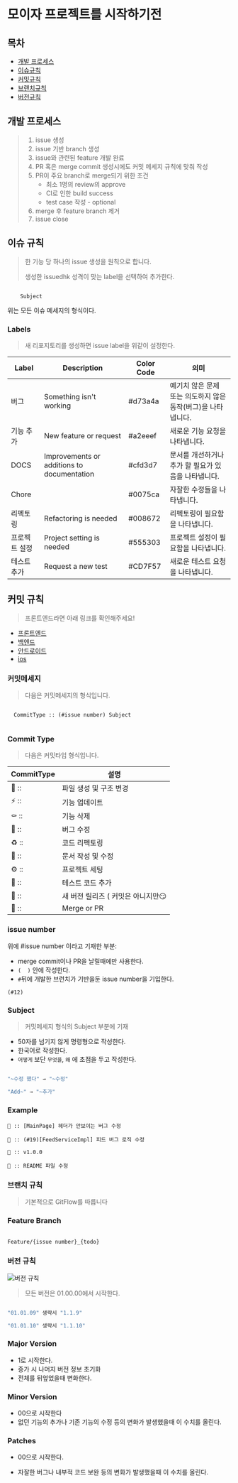 # 모이자 프로젝트를 시작하기전

## 목차

* [개발 프로세스](https://github.com/Software-Meister-High-School-Community/README.md#개발-프로세스)
* [이슈규칙](https://github.com/Software-Meister-High-School-Community/README.md#이슈-규칙)
* [커밋규칙](https://github.com/Software-Meister-High-School-Community/README.md#커밋-규칙)
* [브랜치규칙](https://github.com/Software-Meister-High-School-Community/README.md#브랜치-규칙)
* [버전규칙](https://github.com/Software-Meister-High-School-Community/README.md#버전-규칙)



## 개발 프로세스

> 1. issue 생성
> 2. issue 기반 branch 생성
> 3. issue와 관련된 feature 개발 완료
> 4. PR 혹은 merge commit 생성시에도 커밋 메세지 규칙에 맞춰 작성
> 5. PR이 주요 branch로 merge되기 위한 조건
>    - 최소 1명의 review의 approve
>    - CI로 인한 build success
>    - test case 작성 - optional
> 6. merge 후 feature branch 제거
> 7. issue close



## 이슈 규칙

> 한 기능 당 하나의 issue 생성을 원칙으로 합니다.
>
> 생성한 issuedhk 성격이 맞는 label을 선택하여 추가한다.

``` [Domain] Subject

	Subject

```

위는 모든 이슈 메세지의 형식이다.

### Labels

>  새 리포지토리를 생성하면 issue label을 위같이 설정한다.

| Label         | Description                                | Color Code | 의미                                                         |
| ------------- | ------------------------------------------ | ---------- | ------------------------------------------------------------ |
| 버그          | Something isn't working                    | #d73a4a    | 예기치 않은 문제 또는 의도하지 않은 동작(버그)을 나타냅니다. |
| 기능 추가     | New feature or request                     | #a2eeef    | 새로운 기능 요청을 나타냅니다.                               |
| DOCS          | Improvements or additions to documentation | #cfd3d7    | 문서를 개선하거나 추가 할 필요가 있음을 나타냅니다.          |
| Chore         |                                            | #0075ca    | 자잘한 수정들을 나타냅니다.                                  |
| 리펙토링      | Refactoring is needed                      | #008672    | 리펙토링이 필요함을 나타냅니다.                              |
| 프로젝트 설정 | Project setting is needed                  | #555303    | 프로젝트 설정이 필요함을 나타냅니다.                         |
| 테스트 추가   | Request a new test                         | #CD7F57    | 새로운 테스트 요청을 나타냅니다.                             |



## 커밋 규칙
> 프론트엔드라면 아래 링크를 확인해주세요!
* [프론트엔드](https://github.com/Software-Meister-High-School-Community/README.md/tree/main/frontend)
* [백엔드](https://github.com/Software-Meister-High-School-Community/README.md/tree/main/backend)
* [안드로이드](https://github.com/Software-Meister-High-School-Community/README.md/tree/main/andrid)
* [ios](https://github.com/Software-Meister-High-School-Community/README.md/tree/main/ios)

### 커밋메세지

> 다음은 커밋메세지의 형식입니다.
``` 

  CommitType :: (#issue number) Subject
  
```

### Commit Type

 > 다음은 커밋타입 형식입니다.

|CommitType|설명|
|------|----------------------|
|📑 ::|파일 생성 및 구조 변경|
|⚡️ ::|기능 업데이트|
|⚰️ ::|기능 삭제|
|🐛 ::|버그 수정|
|♻️ ::|코드 리펙토링|
|📝 ::|문서 작성 및 수정|
|⚙️ ::|프로젝트 세팅|
|🧪 ::|테스트 코드 추가|
|🚀 ::|새 버전 릴리즈 ( 커밋은 아니지만😏|
|🔀 ::|Merge or PR|



### issue number

위에 #issue number 이라고 기재한 부분:

- merge commit이나 PR을 날릴때에만 사용한다.
- `(  )` 안에 작성한다.
- `#`뒤에 개발한 브런치가 기반을둔 issue number을 기입한다.

```
(#12)
```

### Subject

> 커밋메세지 형식의 Subject 부분에 기재

* 50자를 넘기지 않게 명령형으로 작성한다.
* 한국어로 작성한다.
* ```어떻게``` 보단 ```무엇을```, ```왜``` 에 초점을 두고 작성한다.

```bash

"~수정 했다" → "~수정"

"Add~" → "~추가"

```

### Example

```
🐛 :: [MainPage] 헤더가 안보이는 버그 수정
```
```
🐛 :: (#19)[FeedServiceImpl] 피드 버그 로직 수정
```
```
🚀 :: v1.0.0
```
```
📝 :: README 파일 수정
```



### 브랜치 규칙

> 기본적으로 GitFlow를 따릅니다

### Feature Branch

```markdown

Feature/{issue number}_{todo}

```



### 버전 규칙

![버전 규칙](https://user-images.githubusercontent.com/67373938/119933978-0ac15300-bfc0-11eb-99cd-0198b1ee6f2d.png)

>  모든 버전은 01.00.00에서 시작한다.

```jsx

"01.01.09" 생략시 "1.1.9"

"01.01.10" 생략시 "1.1.10"

```

### Major Version

- 1로 시작한다.
- 증가 시 나머지 버전 정보 초기화
- 전체를 뒤엎었을때 변화한다.

### Minor Version

- 00으로 시작한다 
- 없던 기능의 추가나 기존 기능의 수정 등의 변화가 발생했을때 이 수치를 올린다.

### Patches

+ 00으로 시작한다.

- 자잘한 버그나 내부적 코드 보완 등의 변화가 발생했을때 이 수치를 올린다.
